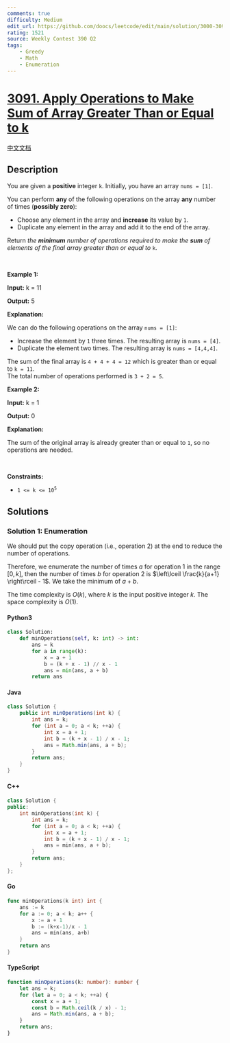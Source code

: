 ```yaml
---
comments: true
difficulty: Medium
edit_url: https://github.com/doocs/leetcode/edit/main/solution/3000-3099/3091.Apply%20Operations%20to%20Make%20Sum%20of%20Array%20Greater%20Than%20or%20Equal%20to%20k/README_EN.md
rating: 1521
source: Weekly Contest 390 Q2
tags:
    - Greedy
    - Math
    - Enumeration
---
```


<!-- problem:start -->

# [3091. Apply Operations to Make Sum of Array Greater Than or Equal to k](https://leetcode.com/problems/apply-operations-to-make-sum-of-array-greater-than-or-equal-to-k)

[中文文档](/solution/3000-3099/3091.Apply%20Operations%20to%20Make%20Sum%20of%20Array%20Greater%20Than%20or%20Equal%20to%20k/README.md)

## Description

<!-- description:start -->

<p>You are given a <strong>positive</strong> integer <code>k</code>. Initially, you have an array <code>nums = [1]</code>.</p>

<p>You can perform <strong>any</strong> of the following operations on the array <strong>any</strong> number of times (<strong>possibly zero</strong>):</p>

<ul>
	<li>Choose any element in the array and <strong>increase</strong> its value by <code>1</code>.</li>
	<li>Duplicate any element in the array and add it to the end of the array.</li>
</ul>

<p>Return <em>the <strong>minimum</strong> number of operations required to make the <strong>sum</strong> of elements of the final array greater than or equal to </em><code>k</code>.</p>

<p>&nbsp;</p>
<p><strong class="example">Example 1:</strong></p>

<div class="example-block">
<p><strong>Input:</strong> <span class="example-io">k = 11</span></p>

<p><strong>Output:</strong> <span class="example-io">5</span></p>

<p><strong>Explanation:</strong></p>

<p>We can do the following operations on the array <code>nums = [1]</code>:</p>

<ul>
	<li>Increase the element by <code>1</code> three times. The resulting array is <code>nums = [4]</code>.</li>
	<li>Duplicate the element two times. The resulting array is <code>nums = [4,4,4]</code>.</li>
</ul>

<p>The sum of the final array is <code>4 + 4 + 4 = 12</code> which is greater than or equal to <code>k = 11</code>.<br />
The total number of operations performed is <code>3 + 2 = 5</code>.</p>
</div>

<p><strong class="example">Example 2:</strong></p>

<div class="example-block">
<p><strong>Input:</strong> <span class="example-io">k = 1</span></p>

<p><strong>Output:</strong> <span class="example-io">0</span></p>

<p><strong>Explanation:</strong></p>

<p>The sum of the original array is already greater than or equal to <code>1</code>, so no operations are needed.</p>
</div>

<p>&nbsp;</p>
<p><strong>Constraints:</strong></p>

<ul>
	<li><code>1 &lt;= k &lt;= 10<sup>5</sup></code></li>
</ul>

<!-- description:end -->

## Solutions

<!-- solution:start -->

### Solution 1: Enumeration

We should put the copy operation (i.e., operation $2$) at the end to reduce the number of operations.

Therefore, we enumerate the number of times $a$ for operation $1$ in the range $[0, k]$, then the number of times $b$ for operation $2$ is $\left\lceil \frac{k}{a+1} \right\rceil - 1$. We take the minimum of $a+b$.

The time complexity is $O(k)$, where $k$ is the input positive integer $k$. The space complexity is $O(1)$.

<!-- tabs:start -->

#### Python3

```python
class Solution:
    def minOperations(self, k: int) -> int:
        ans = k
        for a in range(k):
            x = a + 1
            b = (k + x - 1) // x - 1
            ans = min(ans, a + b)
        return ans
```

#### Java

```java
class Solution {
    public int minOperations(int k) {
        int ans = k;
        for (int a = 0; a < k; ++a) {
            int x = a + 1;
            int b = (k + x - 1) / x - 1;
            ans = Math.min(ans, a + b);
        }
        return ans;
    }
}
```

#### C++

```cpp
class Solution {
public:
    int minOperations(int k) {
        int ans = k;
        for (int a = 0; a < k; ++a) {
            int x = a + 1;
            int b = (k + x - 1) / x - 1;
            ans = min(ans, a + b);
        }
        return ans;
    }
};
```

#### Go

```go
func minOperations(k int) int {
	ans := k
	for a := 0; a < k; a++ {
		x := a + 1
		b := (k+x-1)/x - 1
		ans = min(ans, a+b)
	}
	return ans
}
```

#### TypeScript

```ts
function minOperations(k: number): number {
    let ans = k;
    for (let a = 0; a < k; ++a) {
        const x = a + 1;
        const b = Math.ceil(k / x) - 1;
        ans = Math.min(ans, a + b);
    }
    return ans;
}
```

<!-- tabs:end -->

<!-- solution:end -->

<!-- problem:end -->
